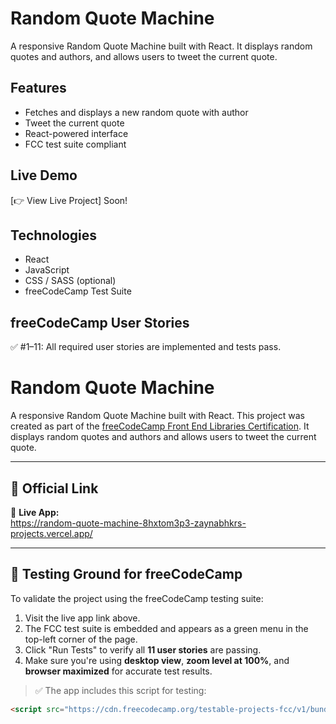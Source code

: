 
# Random Quote Machine

A responsive Random Quote Machine built with React. It displays random quotes and authors, and allows users to tweet the current quote.

## Features

- Fetches and displays a new random quote with author
- Tweet the current quote
- React-powered interface
- FCC test suite compliant

## Live Demo

[👉 View Live Project] Soon!

## Technologies

- React
- JavaScript
- CSS / SASS (optional)
- freeCodeCamp Test Suite

## freeCodeCamp User Stories

✅ #1–11: All required user stories are implemented and tests pass.

# Random Quote Machine

A responsive Random Quote Machine built with React. This project was created as part of the [freeCodeCamp Front End Libraries Certification](https://www.freecodecamp.org/learn/front-end-development-libraries/). It displays random quotes and authors and allows users to tweet the current quote.

---

## 🚀 Official Link

🔗 **Live App:**  
https://random-quote-machine-8hxtom3p3-zaynabhkrs-projects.vercel.app/

---

## 🧪 Testing Ground for freeCodeCamp

To validate the project using the freeCodeCamp testing suite:

1. Visit the live app link above.
2. The FCC test suite is embedded and appears as a green menu in the top-left corner of the page.
3. Click "Run Tests" to verify all **11 user stories** are passing.
4. Make sure you're using **desktop view**, **zoom level at 100%**, and **browser maximized** for accurate test results.

> ✅ The app includes this script for testing:
```html
<script src="https://cdn.freecodecamp.org/testable-projects-fcc/v1/bundle.js"></script>

